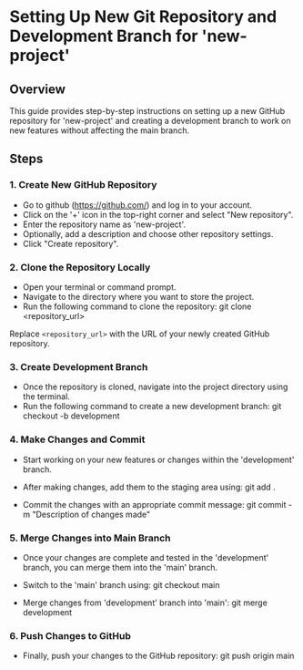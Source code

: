 # Setting Up New Git Repository and Development Branch for 'new-project'

## Overview
This guide provides step-by-step instructions on setting up a new GitHub repository for 'new-project' and creating a development branch to work on new features without affecting the main branch.

## Steps

### 1. Create New GitHub Repository
- Go to github (https://github.com/) and log in to your account.
- Click on the '+' icon in the top-right corner and select "New repository".
- Enter the repository name as 'new-project'.
- Optionally, add a description and choose other repository settings.
- Click "Create repository".

### 2. Clone the Repository Locally
- Open your terminal or command prompt.
- Navigate to the directory where you want to store the project.
- Run the following command to clone the repository:  git clone <repository_url>

Replace `<repository_url>` with the URL of your newly created GitHub repository.

### 3. Create Development Branch
- Once the repository is cloned, navigate into the project directory using the terminal.
- Run the following command to create a new development branch: git checkout -b development

### 4. Make Changes and Commit
- Start working on your new features or changes within the 'development' branch.
- After making changes, add them to the staging area using: git add .

- Commit the changes with an appropriate commit message: git commit -m "Description of changes made"


### 5. Merge Changes into Main Branch
- Once your changes are complete and tested in the 'development' branch, you can merge them into the 'main' branch.
- Switch to the 'main' branch using: git checkout main

- Merge changes from 'development' branch into 'main': git merge development


### 6. Push Changes to GitHub
- Finally, push your changes to the GitHub repository: git push origin main
